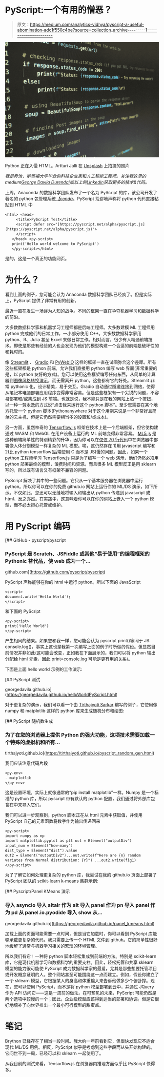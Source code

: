 # PyScript:一个有用的憎恶？

> 原文：<https://medium.com/analytics-vidhya/pyscript-a-useful-abomination-adc1f550c4be?source=collection_archive---------1----------------------->

![](img/affdfd75c27c042e010e33552f3701ca.png)

Python 正在入侵 HTML。Artturi Jalli 在 [Unsplash](https://unsplash.com?utm_source=medium&utm_medium=referral) 上拍摄的照片

*我是乔治，斯坦福大学毕业的科技企业家和人工智能工程师。关注我这里的 medium*[*George Davila Durendal*](https://medium.com/u/6a9a11dd71c5?source=post_page-----adc1f550c4be--------------------------------)*或以上的*[*LinkedIn*](https://www.linkedin.com/in/george-durendal)*获取更多的技术&代码。*

上周，Anaconda 的数据科学团队发布了一个名为 PyScript 的库，该公司开发了著名的 python 包管理系统[*【conda*](https://en.wikipedia.org/wiki/Conda_(package_manager))。PyScript 荒谬地声称将 python 代码直接粘贴到 HTML 中

```
<html> <head>
     <title>PyScript Test</title>
     <script defer src="[https://pyscript.net/alpha/pyscript.js](https://pyscript.net/alpha/pyscript.js)">
     </script>
   </head> <py-script> 
   print('Hello world welcome to PyScript') 
   </py-script></html>
```

是的，这是一个真正的功能网页。

# 为什么？

看到上面的例子，您可能会认为 Anaconda 数据科学团队已经疯了。但是实际上，PyScript 提供了非常有用的创新。

最近一直在发生一场鲜为人知的战争。不同的框架一直在争夺机器学习和数据科学的前沿。

大多数数据科学家和机器学习工程师都是后端工程师。大多数建模 ML 工程师用 python 完成他们的日常工作，一小部分使用 C++。大多数数据科学家用 python、R、Julia 甚至 Excel 来做日常工作。相对而言，很少有人精通前端技术。即使是那些有经验的人也会发现为他们的模型构建一个合适的前端是破坏性的和耗时的。

像 [Streamlit](https://streamlit.io/) 、 [Gradio](https://gradio.app/) 和 [PyWebIO](https://pywebio.readthedocs.io/en/latest/) 这样的框架一直在试图弥合这个差距。所有这些框架都是 python 前端，允许我们直接用 python 编写 web 界面(非常重要的是，以 python 友好的方式)。您可以使用这些框架编写任何东西，从简单的计算器到[图像风格转换演示](/analytics-vidhya/create-your-own-deepart-clone-pytorch-neural-style-transfer-web-app-using-streamlit-with-code-b12c0e41d4c7)，而无需离开 python。这些都有它的好处。Streamlit 非常 pythonic 化，设计精美，易于交互。Gradio 自动通过隧道连接到网络，使得从笔记本电脑部署应用程序变得非常容易。但是这些框架有一个尖锐的问题，不容易部署和/或集成到 JS 前端。也就是说，我不能只是在我的网站上贴一个按钮，以一种一劳永逸的方式说“点击我来运行这个 python 脚本”。至少您需要在某个地方托管一个 python 脚本(Pythonanywhere 对于这个用例来说是一个非常好且简单的云主机，但是它仍然需要相当多的设置和/或成本)。

另一方面，虽然神奇的 [Tensorflow.js](https://www.tensorflow.org/js) 框架在技术上是一个后端框架，但它使构建通过 WASM 和 WebGL 在用户设备上运行的 ML 前端变得非常容易。 [ML5.js](https://github.com/ml5js/ml5-library) 是这种前端简单性的特别精彩的升华，因为你可以在[仅仅 70 行代码](https://editor.p5js.org/ml5/sketches/BodyPix_Webcam)中在浏览器中部署像人体分割模型一样复杂的 ML 模型。唉，这仍然存在 1)用 javascript 编写和 2)比 python tensorflow(后端使用 C 而不是 JS)慢的问题。因此，如果一个 python 工程师学习 Tensorflow.js 只是为了编写一个 web 演示，他们仍然必须用 python 部署最终的模型，浪费时间和资源。而且很多 ML 模型反正是用 sklearn 写的，所以既有语言又有框架不兼容的问题。

PyScript 解决了其中的一些问题。它只从一个基本服务器在浏览器中运行 python。所以你可以在你的免费 github.io 网站上运行你的 ML/DS 演示，如下所示。不仅如此，您还可以无缝地将输入和输出从 python 传递到 javascript 或 html，反之亦然。在实践中，这意味着你可以在你的网站上嵌入一个 python 模型，而不必太担心托管或维护。

# 用 PyScript 编码

[](https://github.com/pyscript/pyscript) [## GitHub - pyscript/pyscript

### PyScript 是 Scratch、JSFiddle 或其他“易于使用”的编程框架的 Pythonic 替代品，使 web 成为一个…

github.com](https://github.com/pyscript/pyscript) 

PyScript 声称能够在你的 html 中运行 python。所以下面的 JavaScript

```
<script> 
document.write('Hello World');
</script>
```

和下面的 PyScript

```
<py-script> 
print('Hello World') 
</py-script>
```

产生相同的结果。如果您和我一样，您可能会认为 pyscript print()等同于 JS console.log()，事实上这也是我第一次编写上面的例子时所做的假设。但显然目前情况并非如此(这可能会改变，正如我在下面展示的，我们可以将 python 输出分配给 html 元素，因此 print=console.log 可能是更有用的关系)。

下面是上面 hello world 示例的工作演示:

 [## PyScript 测试

georgedavila.github.io](https://georgedavila.github.io/helloWorldPyScript.html) 

对于更复杂的演示，我们可以看一个由 [Tirthajyoti Sarkar](https://github.com/tirthajyoti) 编写的例子，它使用像 numpy 和 matplotlib 这样的 python 库来生成随机分布和绘图:

 [## PyScript 随机数生成

### 为了在您的浏览器上提供 Python 的强大功能，这项技术需要加载一个特殊的虚拟机和所有…

tirthajyoti.github.io](https://tirthajyoti.github.io/pyscript_random_gen.html) 

我们应该注意代码片段

```
<py-env>      
- matplotlib 
</py-env>
```

这是设置环境，实际上就像通常的“pip install matplotlib”一样。Numpy 是一个标准的 python 库，所以 pyscript 带有默认的 python 配置，我们通过将外部库包含在<py-env>中来导入它们。</py-env>

我们可以进一步观察到，python 脚本正在从 html 元素中获取值，并使用 PyScript 自己的元素函数将数字作为输出传递回来

```
<py-script>
import numpy as np
import matplotlib.pyplot as plt out = Element("outputDiv")
input_num = Element("how-many")
dist_type = Element("dist").value
out2 = Element("outputDiv2")...out.write(f"Here are {n} random variates from Normal distribution: {r}") ...out2.write(fig1)
</py-script>
```

为了了解它如何处理更复杂的 python 库，我尝试在我的 github.io 页面上部署了 [PyScript 团队的 scikit-learn k-means 集群示例](https://github.com/pyscript/pyscript/blob/main/pyscriptjs/examples/panel_kmeans.html):

 [## Pyscript/Panel KMeans 演示

### 导入 asyncio 导入 altair 作为 alt 导入 panel 作为 pn 导入 panel 作为 pd 从 panel.io.pyodide 导入 show 从…

georgedavila.github.io](https://georgedavila.github.io/panel_kmeans.html) 

加载上面的页面可能需要一点时间，但是当它加载时，你可以看到 PyScript 库能够承载更复杂的代码。我只需要上传一个 HTML 文件到 github。它的简单性很好地缓解了通常与机器学习相关的繁琐的环境管理。

所以我们有它！一种将 python 脚本轻松集成到前端的方法。特别是 scikit-learn 库，它是现代机器学习和数据科学的重要支柱。因此，轻松托管和共享 sklearn 模型的能力很可能使 PyScript 成为数据科学家的最爱，尤其是那些想要托管项目或开发概念证明的人。整个网站甚至可能围绕这一点而建立。例如，假设你建立了一个 sklearn 模型，它根据某人的身高和体重输入来告诉他做多少个俯卧撑。现在，您可以使用 PyScript，而不是将 python 模型部署到云中，并通过 JQuery 作为 API 访问它——这是一周前的做法。在可预见的未来，PyScript 可能仍然是两个选项中较慢的一个；因此，企业级模型应该得到适当的部署和协调。但是它很好地填补了向世界推出一个最小可行模型的甜蜜点。

# 笔记

Brython 已经存在了相当一段时间。我大约一年前看到它，但很快发现它不适合现代 ML/DS 用例。相反，PyScript 似乎是考虑到这些字段而从头开始构建的。它问世不到一周，已经可以和 sklearn 一起使用了。

从我目前的测试来看，Tensorflow.js 在浏览器内推理方面似乎比 PyScript 快得多。
